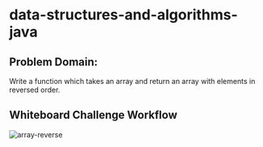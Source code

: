 # data-structures-and-algorithms-java

## Problem Domain:

Write a function which takes an array and return an array with elements in reversed order.

## Whiteboard Challenge Workflow

![array-reverse](https://i.ibb.co/NsgDLLn/array-reverse.jpg)
